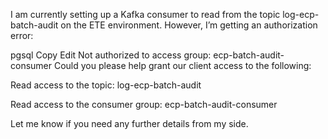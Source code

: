 I am currently setting up a Kafka consumer to read from the topic log-ecp-batch-audit on the ETE environment. However, I’m getting an authorization error:

pgsql
Copy
Edit
Not authorized to access group: ecp-batch-audit-consumer
Could you please help grant our client access to the following:

Read access to the topic: log-ecp-batch-audit

Read access to the consumer group: ecp-batch-audit-consumer

Let me know if you need any further details from my side.
